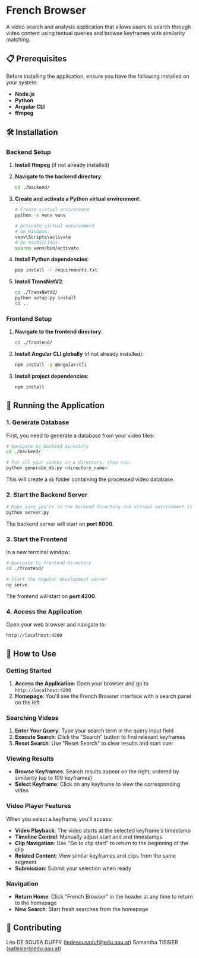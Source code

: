 
# French Browser

A video search and analysis application that allows users to search through video content using textual queries and browse keyframes with similarity matching.

## 📋 Prerequisites

Before installing the application, ensure you have the following installed on your system:

- **Node.js**
- **Python**
- **Angular CLI**
- **ffmpeg**

## 🛠️ Installation

### Backend Setup

1. **Install ffmpeg** (if not already installed)

2. **Navigate to the backend directory**:
   ```bash
   cd ./backend/
   ```

3. **Create and activate a Python virtual environment**:
   ```bash
   # Create virtual environment
   python -m venv venv
   
   # Activate virtual environment
   # On Windows:
   venv\Scripts\activate
   # On macOS/Linux:
   source venv/bin/activate
   ```

4. **Install Python dependencies**:
   ```bash
   pip install -r requirements.txt
   ```

5. **Install TransNetV2**:
   ```bash
   cd ./TransNetV2/
   python setup.py install
   cd ..
   ```

### Frontend Setup

1. **Navigate to the frontend directory**:
   ```bash
   cd ./frontend/
   ```

2. **Install Angular CLI globally** (if not already installed):
   ```bash
   npm install -g @angular/cli
   ```

3. **Install project dependencies**:
   ```bash
   npm install
   ```

## 🚀 Running the Application

### 1. Generate Database

First, you need to generate a database from your video files:

```bash
# Navigate to backend directory
cd ./backend/

# Put all your videos in a directory, then run:
python generate_db.py <directory_name>
```

This will create a `db` folder containing the processed video database.

### 2. Start the Backend Server

```bash
# Make sure you're in the backend directory and virtual environment is activated
python server.py
```

The backend server will start on **port 8000**.

### 3. Start the Frontend

In a new terminal window:

```bash
# Navigate to frontend directory
cd ./frontend/

# Start the Angular development server
ng serve
```

The frontend will start on **port 4200**.

### 4. Access the Application

Open your web browser and navigate to:
```
http://localhost:4200
```

## 📖 How to Use

### Getting Started

1. **Access the Application**: Open your browser and go to `http://localhost:4200`
2. **Homepage**: You'll see the French Browser interface with a search panel on the left

### Searching Videos

1. **Enter Your Query**: Type your search term in the query input field
2. **Execute Search**: Click the "Search" button to find relevant keyframes
3. **Reset Search**: Use "Reset Search" to clear results and start over

### Viewing Results

- **Browse Keyframes**: Search results appear on the right, ordered by similarity (up to 100 keyframes)
- **Select Keyframe**: Click on any keyframe to view the corresponding video

### Video Player Features

When you select a keyframe, you'll access:

- **Video Playback**: The video starts at the selected keyframe's timestamp
- **Timeline Control**: Manually adjust start and end timestamps
- **Clip Navigation**: Use "Go to clip start" to return to the beginning of the clip
- **Related Content**: View similar keyframes and clips from the same segment
- **Submission**: Submit your selection when ready

### Navigation

- **Return Home**: Click "French Browser" in the header at any time to return to the homepage
- **New Search**: Start fresh searches from the homepage

## 🤝 Contributing

Léo DE SOUSA DUFFY (ledesousaduf@edu.aau.at)
Samantha TISSIER (satissier@edu.aau.at)
